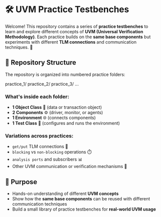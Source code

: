 # 🛠️ UVM Practice Testbenches

Welcome! This repository contains a series of **practice testbenches** to learn and explore different concepts of **UVM (Universal Verification Methodology)**. Each practice builds on the **same base components** but experiments with different **TLM connections** and communication techniques. 🚀

## 📂 Repository Structure

The repository is organized into numbered practice folders:

practice_1/
practice_2/
practice_3/
...


### What's inside each folder:
- **1 Object Class** 📝 (data or transaction object)  
- **2 Components** ⚙️ (driver, monitor, or agents)  
- **1 Environment** 🌐 (connects components)  
- **1 Test Class** 🧪 (configures and runs the environment)  

### Variations across practices:
- `get/put` TLM connections 🔄  
- `blocking` vs `non-blocking` operations ⏱️  
- `analysis ports` and subscribers 📊  
- Other UVM communication or verification mechanisms 🧩  

## 🎯 Purpose

- Hands-on understanding of different **UVM concepts**  
- Show how the **same base components** can be reused with different communication techniques  
- Build a small library of practice testbenches for **real-world UVM usage**  
